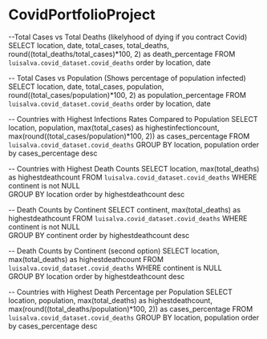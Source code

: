 # CovidPortfolioProject

--Total Cases vs Total Deaths (likelyhood of dying if you contract Covid)
SELECT  location, date, total_cases, total_deaths, round((total_deaths/total_cases)*100, 2) as death_percentage
FROM `luisalva.covid_dataset.covid_deaths` 
order by location, date


-- Total Cases vs Population (Shows percentage of population infected)
SELECT  location, date, total_cases, population, round((total_cases/population)*100, 2) as population_percentage
FROM `luisalva.covid_dataset.covid_deaths` 
order by location, date


-- Countries with Highest Infections Rates Compared to Population
SELECT location, population, max(total_cases) as highestinfectioncount, max(round((total_cases/population)*100, 2)) as cases_percentage
FROM `luisalva.covid_dataset.covid_deaths` 
GROUP BY location, population
order by cases_percentage desc 


-- Countries with Highest Death Counts 
SELECT location, max(total_deaths) as highestdeathcount
FROM `luisalva.covid_dataset.covid_deaths` 
WHERE continent is not NULL  
GROUP BY location
order by highestdeathcount desc 

-- Death Counts by Continent 
SELECT continent, max(total_deaths) as highestdeathcount
FROM `luisalva.covid_dataset.covid_deaths` 
WHERE continent is not NULL  
GROUP BY continent 
order by highestdeathcount desc 

-- Death Counts by Continent (second option)
SELECT location, max(total_deaths) as highestdeathcount
FROM `luisalva.covid_dataset.covid_deaths` 
WHERE continent is NULL  
GROUP BY location 
order by highestdeathcount desc 



-- Countries with Highest Death Percentage per Population
SELECT location, population, max(total_deaths) as highestdeathcount, max(round((total_deaths/population)*100, 2)) as cases_percentage
FROM `luisalva.covid_dataset.covid_deaths` 
GROUP BY location, population
order by cases_percentage desc 
